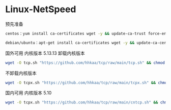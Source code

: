 # Linux-NetSpeed

预先准备

```bash
centos：yum install ca-certificates wget -y && update-ca-trust force-enable
```
```bash
debian/ubuntu：apt-get install ca-certificates wget -y && update-ca-certificates
```
国外可用 内核版本 5.13.13
卸载内核版本
```bash
wget -O tcp.sh "https://github.com/hhkaa/tcp/raw/main/tcp.sh" && chmod +x tcp.sh && ./tcp.sh
```

不卸载内核版本
```bash
wget -O tcpx.sh "https://github.com/hhkaa/tcp/raw/main/tcpx.sh" && chmod +x tcpx.sh && ./tcpx.sh
```

国内可用 内核版本 5.10
```bash
wget -O tcpx.sh "https://github.com/hhkaa/tcp/raw/main/cntcp.sh" && chmod +x tcpx.sh && ./cntcp.sh
```
